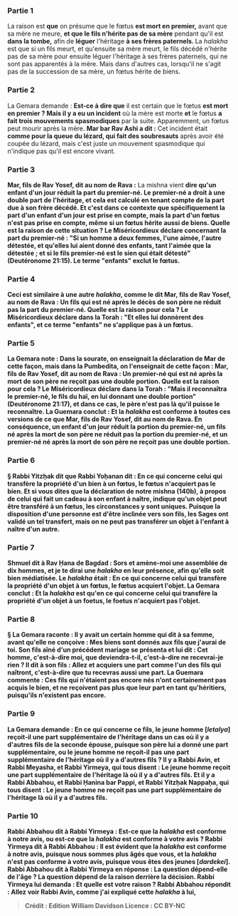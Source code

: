 
### Partie 1
La raison est <b>que</b> on présume que le fœtus <b>est mort en premier,</b> avant que sa mère ne meure, <b>et que le fils n'hérite pas de sa mère</b> pendant qu'il est <b>dans la tombe,</b> afin de <b>léguer</b> l'héritage <b>à ses frères paternels. </b> La <i>halakha</i> est que si un fils meurt, et qu'ensuite sa mère meurt, le fils décédé n'hérite pas de sa mère pour ensuite léguer l'héritage à ses frères paternels, qui ne sont pas apparentés à la mère. Mais dans d'autres cas, lorsqu'il ne s'agit pas de la succession de sa mère, un fœtus hérite de biens.

### Partie 2
La Gemara demande : <b>Est-ce à dire que</b> il est certain que le fœtus <b>est mort en premier ? Mais il y a eu un incident</b> où la mère est morte <b>et</b> le fœtus <b>a fait trois mouvements spasmodiques</b> par la suite. Apparemment, un fœtus peut mourir après la mère. <b>Mar bar Rav Ashi a dit :</b> Cet incident était <b>comme pour la queue du lézard, qui fait des soubresauts</b> après avoir été coupée du lézard, mais c'est juste un mouvement spasmodique qui n'indique pas qu'il est encore vivant.

### Partie 3
<b>Mar, fils de Rav Yosef, dit au nom de Rava :</b> La mishna vient <b>dire qu'un enfant d'un jour <b>réduit la part du premier-né.</b> Le premier-né a droit à une double part de l'héritage, et cela est calculé en tenant compte de la part due à son frère décédé. <b>Et</b> c'est dans ce contexte que <b>spécifiquement</b> la part d'un <b>enfant d'un jour</b> est prise en compte, <b>mais</b> la part d'un <b>fœtus n'est pas</b> prise en compte, même si un fœtus hérite aussi de biens. <b>Quelle est la raison</b> de cette situation ? <b>Le Miséricordieux déclare</b> concernant la part du premier-né : "Si un homme a deux femmes, l'une aimée, l'autre détestée, <b>et qu'elles lui aient donné des enfants,</b> tant l'aimée que la détestée ; et si le fils premier-né est le sien qui était détesté" (Deutéronome 21:15). Le terme "enfants" exclut le fœtus.

### Partie 4
Ceci est similaire à une autre <i>halakha</i>, <b>comme le dit Mar, fils de Rav Yosef, au nom de Rava : Un fils qui est né après le décès de son père ne réduit pas la part du premier-né. Quelle est la raison</b> pour cela ? <b>Le Miséricordieux déclare</b> dans la Torah : <b>"Et elles lui donnèrent des enfants", et ce</b> terme "enfants" <b>ne s'applique pas</b> à un fœtus.

### Partie 5
La Gemara note : <b>Dans la sourate, on enseignait</b> la déclaration de Mar <b>de cette façon</b>, mais <b>dans la Pumbedita, on l'enseignait</b> <b>de cette façon</b> : <b>Mar, fils de Rav Yosef, dit au nom de Rava : Un premier-né qui est né après la mort de son père ne reçoit pas une double</b> portion. <b>Quelle est la raison</b> pour cela ? <b>Le Miséricordieux déclare</b> dans la Torah : "Mais <b>il reconnaîtra</b> le premier-né, le fils du haï, en lui donnant une double portion" (Deutéronome 21:17), <b>et</b> dans ce cas, le père <b>n'est pas</b> là <b>qu'il puisse <b>le reconnaître</b>. La Guemara conclut : <b>Et la <i>halakha</i> est conforme à toutes ces versions</b> de ce <b>que Mar, fils de Rav Yosef, dit au nom de Rava.</b> En conséquence, un enfant d'un jour réduit la portion du premier-né, un fils né après la mort de son père ne réduit pas la portion du premier-né, et un premier-né né après la mort de son père ne reçoit pas une double portion.

### Partie 6
§ <b>Rabbi Yitzḥak dit</b> que <b>Rabbi Yoḥanan dit :</b> En ce qui concerne <b>celui qui transfère la propriété</b> d'un bien <b>à un fœtus,</b> le fœtus <b>n'acquiert pas</b> le bien. <b>Et si vous dites</b> que la déclaration de <b>notre mishna</b> (140b), à propos de celui qui fait un cadeau à son enfant à naître, indique qu'un objet peut être transféré à un fœtus, les circonstances y sont uniques. <b>Puisque la disposition d'une personne</b> est d'être <b>inclinée vers son fils,</b> les Sages ont validé un tel transfert, mais on ne peut pas transférer un objet à l'enfant à naître d'un autre.

### Partie 7
<b>Shmuel dit à Rav Ḥana de Bagdad : Sors</b> et <b>amène-moi une assemblée de dix</b> hommes, <b>et je te dirai</b> une <i>halakha</i> <b>en leur présence,</b> afin qu'elle soit bien médiatisée. Le <i>halakha</i> était : En ce qui concerne <b>celui qui transfère la propriété</b> d'un objet <b>à un fœtus,</b> le fœtus <b>acquiert</b> l'objet. La Gemara conclut : <b>Et la <i>halakha</i></b> est qu'en ce qui concerne <b>celui qui transfère la propriété</b> d'un objet <b>à un foetus,</b> le foetus <b>n'acquiert pas</b> l'objet.

### Partie 8
§ La Gemara raconte : Il y avait <b>un certain</b> homme <b>qui dit à sa femme,</b> avant qu'elle ne conçoive : <b>Mes biens</b> sont donnés <b>aux fils que j'aurai de toi. Son fils aîné</b> d'un précédent mariage <b>se présenta</b> et lui <b>dit : Cet homme,</b> c'est-à-dire moi, <b>que deviendra-t-il,</b> c'est-à-dire ne recevrai-je rien ? <b>Il dit à</b> son fils : <b>Allez</b> et <b>acquiers</b> une part <b>comme l'un des fils</b> qui naîtront, c'est-à-dire que tu recevras aussi une part. La Guemara commente : <b>Ces</b> fils qui n'étaient pas encore nés <b>n'ont certainement pas acquis</b> le bien, et ne reçoivent pas plus que leur part en tant qu'héritiers, <b>puisqu'ils n'existent pas encore</b>.

### Partie 9
La Gemara demande : En ce qui concerne <b>ce fils</b>, <b>le jeune homme [<i>letalya</i>]</b> reçoit-il une <b>part supplémentaire</b> de l'héritage dans un cas <b>où</b> il y a d'autres <b>fils</b> de la seconde épouse, puisque son père lui a donné une part supplémentaire, <b>ou le jeune homme ne</b> reçoit-il pas une <b>part supplémentaire</b> de l'héritage <b>où</b> il y a d'autres <b>fils ? </b> Il y a <b>Rabbi Avin, et Rabbi Meyasha, et Rabbi Yirmeya, qui</b> tous <b>disent : Le jeune homme reçoit</b> une <b>part supplémentaire</b> de l'héritage <b>là où</b> il y a d'autres <b>fils.</b> Et il y a <b>Rabbi Abbahou, et Rabbi Ḥanina bar Pappi, et Rabbi Yitzḥak Nappaḥa, qui</b> tous <b>disent : Le jeune homme ne</b> reçoit pas une <b>part supplémentaire</b> de l'héritage <b>là où</b> il y a d'autres <b>fils.</b>

### Partie 10
<b>Rabbi Abbahou dit à Rabbi Yirmeya :</b> Est-ce que <b>la <i>halakha</i> est conforme à notre</b> avis, <b>ou</b> est-ce que <b>la <i>halakha</i> est conforme à votre</b> avis ? Rabbi Yirmeya <b>dit à</b> Rabbi Abbahou : Il est <b>évident que la <i>halakha</i></b> est <b>conforme à notre</b> avis, <b>puisque nous sommes plus âgés que vous, et la <i>halakha</i></b> n'est <b>pas conforme à votre</b> avis, <b>puisque vous êtes des jeunes [<i>dardekei</i>]. </b> Rabbi Abbahou <b>dit à</b> Rabbi Yirmeya en réponse : <b>La question dépend-elle de l'âge ? La question dépend de la raison</b> derrière la décision. Rabbi Yirmeya lui demanda : <b>Et quelle est</b> votre <b>raison ?</b> Rabbi Abbahou répondit : <b>Allez voir Rabbi Avin, comme j'ai expliqué</b> cette <i>halakha</i> <b>à lui,</b>

>Crédit : Edition William Davidson
>Licence : CC BY-NC